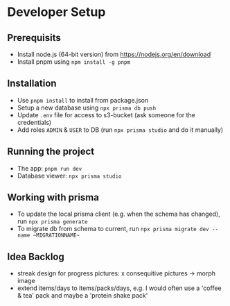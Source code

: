 # Developer Setup

## Prerequisits

- Install node.js (64-bit version) from https://nodejs.org/en/download
- Install pnpm using `npm install -g pnpm`

## Installation

- Use `pnpm install` to install from package.json
- Setup a new database using `npx prisma db push`
- Update `.env` file for access to s3-bucket (ask someone for the credentials)
- Add roles `ADMIN` & `USER` to DB (run `npx prisma studio` and do it manually)

## Running the project

- The app: `pnpm run dev`
- Database viewer: `npx prisma studio`

## Working with prisma

- To update the local prisma client (e.g. when the schema has changed), run `npx prisma generate`
- To migrate db from schema to current, run `npx prisma migrate dev --name ~MIGRATIONNAME~`

## Idea Backlog
- streak design for progress pictures: x consequitive pictures -> morph image
- extend items/days to items/packs/days, e.g. I would often use a 'coffee & tea' pack and maybe a 'protein shake pack'